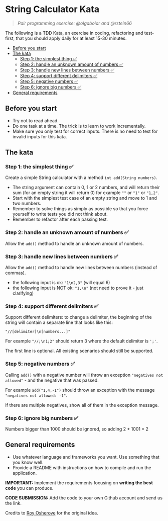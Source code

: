 # String Calculator Kata  
> *Pair programming exercise: @olgaboiar and @rstein66*  

The following is a TDD Kata, an exercise in coding, refactoring and test-first, that you should apply daily for at least 15-30 minutes.

<!-- MarkdownTOC -->

- [Before you start](#before-you-start)
- [The kata](#the-kata)
    - [Step 1: the simplest thing :white_check_mark:](#step-1-the-simplest-thing-white_check_mark)
    - [Step 2: handle an unknown amount of numbers :white_check_mark:](#step-2-handle-an-unknown-amount-of-numbers-white_check_mark)
    - [Step 3: handle new lines between numbers :white_check_mark:](#step-3-handle-new-lines-between-numbers-white_check_mark)
    - [Step 4: support different delimiters :white_check_mark:](#step-4-support-different-delimiters-white_check_mark)
    - [Step 5: negative numbers :white_check_mark:](#step-5-negative-numbers-white_check_mark)
    - [Step 6: ignore big numbers :white_check_mark:](#step-6-ignore-big-numbers-white_check_mark)
- [General requirements](#general-requirements)

<!-- /MarkdownTOC -->

## Before you start  
* Try not to read ahead.
* Do one task at a time. The trick is to learn to work incrementally.
* Make sure you only test for correct inputs. There is no need to test for invalid inputs for this kata.

## The kata  

### Step 1: the simplest thing :white_check_mark:  
Create a simple String calculator with a method ``int add(String numbers)``.

* The string argument can contain 0, 1 or 2 numbers, and will return their sum (for an empty string it will return 0) for example ``""`` or ``"1"`` or ``"1,2"``.
* Start with the simplest test case of an empty string and move to 1 and two numbers.
* Remember to solve things as simply as possible so that you force yourself to write tests you did not think about.
* Remember to refactor after each passing test.

### Step 2: handle an unknown amount of numbers :white_check_mark:  
Allow the ``add()`` method to handle an unknown amount of numbers.

### Step 3: handle new lines between numbers :white_check_mark:  
Allow the ``add()`` method to handle new lines between numbers (instead of commas).

* the following input is ok:  ``"1\n2,3"`` (will equal 6)
* the following input is NOT ok:  ``"1,\n"`` (not need to prove it - just clarifying)

### Step 4: support different delimiters :white_check_mark:
Support different delimiters: to change a delimiter, the beginning of the string will contain a separate line that looks like this:   

``"//[delimiter]\n[numbers...]"``

For example ``"//;\n1;2"`` should return 3 where the default delimiter is ``';'``.

The first line is optional. 
All existing scenarios should still be supported.

### Step 5: negative numbers :white_check_mark:
Calling ``add()`` with a negative number will throw an exception ``"negatives not allowed"`` - and the negative that was passed.

For example ``add("1,4,-1")`` should throw an exception with the message ``"negatives not allowed: -1"``.

If there are multiple negatives, show all of them in the exception message.

### Step 6: ignore big numbers :white_check_mark:  
Numbers bigger than 1000 should be ignored, so adding 2 + 1001  = 2

## General requirements  
- Use whatever language and frameworks you want. Use something that you know well.
- Provide a README with instructions on how to compile and run the application.

**IMPORTANT:**  Implement the requirements focusing on **writing the best code** you can produce.

**CODE SUBMISSION:** Add the code to your own Github account and send us the link.

Credits to [Roy Osherove](http://osherove.com/tdd-kata-1) for the original idea.
